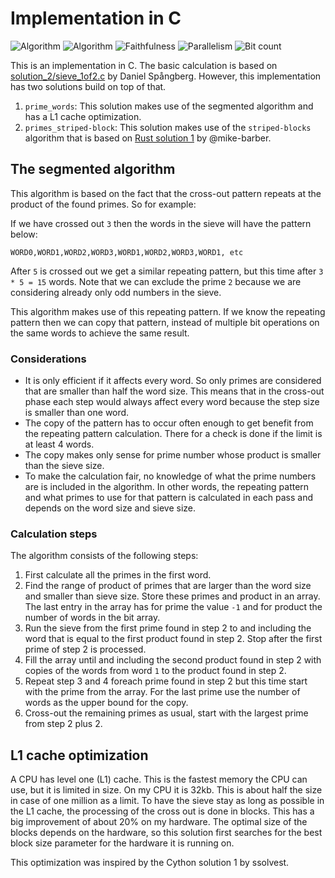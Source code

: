 # Implementation in C

![Algorithm](https://img.shields.io/badge/Algorithm-other-yellowgreen)
![Algorithm](https://img.shields.io/badge/Algorithm-base-green)
![Faithfulness](https://img.shields.io/badge/Faithful-yes-green)
![Parallelism](https://img.shields.io/badge/Parallel-no-green)
![Bit count](https://img.shields.io/badge/Bits-1-green)

This is an implementation in C. The basic calculation is based on [solution_2/sieve_1of2.c](../solution_2/sieve_1of2.c) by Daniel Spångberg. However, this implementation has two solutions build on top of that.

1. `prime_words`: This solution makes use of the segmented algorithm and has a L1 cache optimization.
2. `primes_striped-block`: This solution makes use of the `striped-blocks` algorithm that is based on [Rust solution 1](../../PrimeRust/solution_1) by @mike-barber.

## The segmented algorithm

This algorithm is based on the fact that the cross-out pattern repeats at the product of the found primes. So for example:

If we have crossed out `3` then the words in the sieve will have the pattern below:

`WORD0,WORD1,WORD2,WORD3,WORD1,WORD2,WORD3,WORD1, etc`

After `5` is crossed out we get a similar repeating pattern, but this time after `3 * 5 = 15` words. Note that we can exclude the prime `2` because we are considering already only odd numbers in the sieve.

This algorithm makes use of this repeating pattern. If we know the repeating pattern then we can copy that pattern, instead of multiple bit operations on the same words to achieve the same result.

### Considerations

- It is only efficient if it affects every word. So only primes are considered that are  smaller than half the word size. This means that in the cross-out phase each step would always affect every word because the step size is smaller than one word.
- The copy of the pattern has to occur often enough to get benefit from the repeating pattern calculation. There for a check is done if the limit is at least 4 words.
- The copy makes only sense for prime number whose product is smaller than the sieve size.
- To make the calculation fair, no knowledge of what the prime numbers are is included in the algorithm. In other words, the repeating pattern and what primes to use for that pattern is calculated in each pass and depends on the word size and sieve size.

### Calculation steps

The algorithm consists of the following steps:

1. First calculate all the primes in the first word.
2. Find the range of product of primes that are larger than the word size and smaller than sieve size. Store these primes and product in an array. The last entry in the array has for prime the value `-1` and for product the number of words in the bit array.
3. Run the sieve from the first prime found in step 2 to and including the word that is equal to the first product found in step 2. Stop after the first prime of step 2 is processed.
4. Fill the array until and including the second product found in step 2 with copies of the words from word `1` to the product found in step 2.
5. Repeat step 3 and 4 foreach prime found in step 2 but this time start with the prime from the array. For the last prime use the number of words as the upper bound for the copy.
6. Cross-out the remaining primes as usual, start with the largest prime from step 2 plus 2.

## L1 cache optimization

A CPU has level one (L1) cache. This is the fastest memory the CPU can use, but it is limited in size. On my CPU it is 32kb. This is about half the size in case of one million as a limit. To have the sieve stay as long as possible in the L1 cache, the processing of the cross out is done in blocks. This has a big improvement of about 20% on my hardware. The optimal size of the blocks depends on the hardware, so this solution first searches for the best block size parameter for the hardware it is running on.

This optimization was inspired by the Cython solution 1 by ssolvest.

